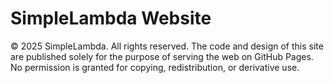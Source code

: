 # SimpleLambda Website

© 2025 SimpleLambda. All rights reserved.
The code and design of this site are published solely for the purpose of serving the web on GitHub Pages. No permission is granted for copying, redistribution, or derivative use.

